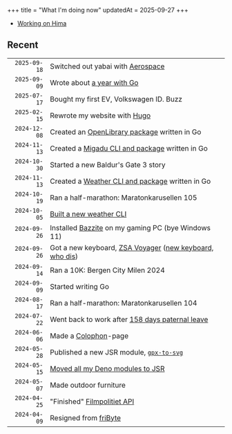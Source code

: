 +++
title = "What I'm doing now"
updatedAt = 2025-09-27
+++

- [Working on Hima](/tags/hima)

## Recent

|              |                                                             |
| -----------: | :---------------------------------------------------------- |
| `2025-09-18` | Switched out yabai with [Aerospace]                         |
| `2025-09-09` | Wrote about [a year with Go]                                |
| `2025-07-17` | Bought my first EV, Volkswagen ID. Buzz                     |
| `2025-02-15` | Rewrote my website with [Hugo]                              |
| `2024-12-08` | Created an [OpenLibrary package] written in Go              |
| `2024-11-13` | Created a [Migadu CLI and package] written in Go            |
| `2024-10-30` | Started a new Baldur's Gate 3 story                         |
| `2024-11-13` | Created a [Weather CLI and package] written in Go           |
| `2024-10-19` | Ran a half-marathon: Maratonkarusellen 105                  |
| `2024-10-05` | [Built a new weather CLI]                                   |
| `2024-09-26` | Installed [Bazzite] on my gaming PC (bye Windows 11)        |
| `2024-09-26` | Got a new keyboard, [ZSA Voyager] ([new keyboard, who dis]) |
| `2024-09-14` | Ran a 10K: Bergen City Milen 2024                           |
| `2024-09-09` | Started writing Go                                          |
| `2024-08-17` | Ran a half-marathon: Maratonkarusellen 104                  |
| `2024-07-22` | Went back to work after [158 days paternal leave]           |
| `2024-06-06` | Made a [Colophon]-page                                      |
| `2024-05-28` | Published a new JSR module, [`gpx-to-svg`]                  |
| `2024-05-15` | [Moved all my Deno modules to JSR]                          |
| `2024-05-07` | Made outdoor furniture                                      |
| `2024-04-25` | "Finished" [Filmpolitiet API]                               |
| `2024-04-09` | Resigned from [friByte]                                     |

[hugo]: https://gohugo.io
[hima]: https://sr.ht/~timharek/hima/
[Filmpolitiet API]: https://sr.ht/~timharek/filmpolitiet-api/
[Moved all my Deno modules to JSR]:
  /blog/all-my-deno-modules-are-now-available-on-jsr
[`gpx-to-svg`]: https://jsr.io/@timharek/gpx-to-svg
[fribyte]: https://fribyte.no/
[colophon]: /colophon
[158 days paternal leave]: /blog/not-going-to-work-for-158-days
[bazzite]: https://bazzite.gg
[ZSA voyager]: https://www.zsa.io/voyager
[new keyboard, who dis]: /blog/new-keyboard-who-dis
[Built a new weather CLI]: /blog/i-built-a-weather-cli
[Migadu CLI and package]: https://sr.ht/~timharek/migadu/
[Weather CLI and package]: https://sr.ht/~timharek/yr/
[OpenLibrary package]: https://git.sr.ht/~timharek/openlibrary-go
[a year with Go]: /blog/a-year-with-go
[Aerospace]: https://github.com/nikitabobko/AeroSpace
